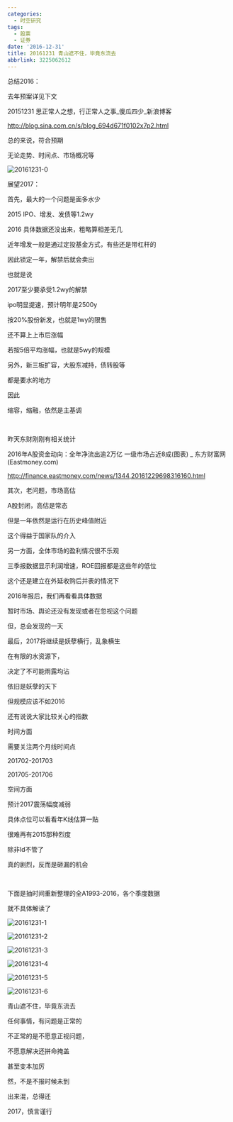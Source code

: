 ```yaml
---
categories:
  - 时空研究
tags:
  - 股票
  - 证券
date: '2016-12-31'
title: 20161231 青山遮不住，毕竟东流去
abbrlink: 3225062612
---
```

总结2016：

去年预案详见下文

20151231 思正常人之想，行正常人之事_傻瓜四少_新浪博客

http://blog.sina.com.cn/s/blog_694d671f0102x7p2.html

总的来说，符合预期

无论走势、时间点、市场概况等

![20161231-0](/images/20161231-0.jpeg)

​展望2017：

首先，最大的一个问题是面多水少

2015 IPO、增发、发债等1.2wy

2016 具体数据还没出来，粗略算相差无几

​近年增发一般是通过定投基金方式，有些还是带杠杆的​

因此锁定一年，解禁后就会卖出

也就是说

2017至少要承受1.2wy的解禁

ipo明显提速，​预计明年是2500y

按20%股份新发，也就是1wy的限售

还不算上上市后涨幅

若按5倍平均涨幅，也就是5wy的规模​​

​另外，新三板扩容，大股东减持，债转股等

都是要水的地方

因此

缩容，缩融，依然是主基调

​

昨天东财刚刚有相关统计

2016年A股资金动向：全年净流出逾2万亿 一级市场占近8成(图表) _ 东方财富网(Eastmoney.com)

http://finance.eastmoney.com/news/1344,20161229698316160.html


其次，老问题​，市场高估

​A股封闭，高估是常态

但是一年依然是运行在历史峰值附近

这个得益于国家队的介入

另一方面，全体市场的盈利情况很不乐观

三季报数据显示利润增速，ROE回报都是这些年的低位

​这个还是建立在外延收购后并表的情况下

2016年报后，我们​再看看具体数据

​暂时市场、舆论还没有发现或者在忽视这个问题

​但，总会发现的一天


最后，2017将继续是妖孽横行，乱象横生

在有限的水资源下，

决定了不可能雨露均沾

依旧是妖孽的天下

但规模应该不如2016


还有说说大家比较关心的指数

时间方面

需要关注两个月线时间点

201702-201703

201705-201706​

空间方面

​预计2017震荡幅度减弱

具体点位可以看看年K线估算一贴

很难再有2015那种烈度​

除非ld不管了

​真的剧烈，反而是砸漏的机会

​

下面是抽时间重新整理的全A1993-2016，各个季度数据

就不具体解读了​

![20161231-1](/images/20161231-1.jpeg)

![20161231-2](/images/20161231-2.jpeg)

![20161231-3](/images/20161231-3.jpeg)

![20161231-4](/images/20161231-4.jpeg)

![20161231-5](/images/20161231-5.jpeg)

![20161231-6](/images/20161231-6.png)

青山遮不住，毕竟东流去

任何事情，有问题是正常的

不正常的是不愿意正视问题，

​不愿意解决还拼命掩盖

甚至变本加厉

然，不是不报时候未到​

​出来混，总得还

2017，慎言谨行​

​
